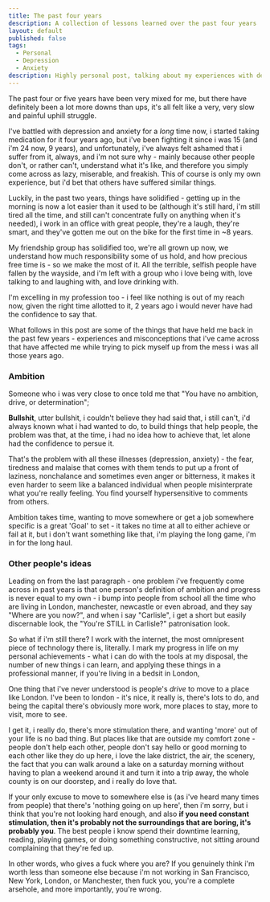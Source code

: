 ```yaml
---
title: The past four years
description: A collection of lessons learned over the past four years
layout: default
published: false
tags:
  - Personal
  - Depression
  - Anxiety
description: Highly personal post, talking about my experiences with depression & anxiety.
---
```


The past four or five years have been very mixed for me, but there have definitely been a lot more downs than ups, it's all felt like a very, very slow and painful uphill struggle.

I've battled with depression and anxiety for a *long* time now, i started taking medication for it four years ago, but i've been fighting it since i was 15 (and i'm 24 now, 9 years), and unfortunately, i've always felt ashamed that i suffer from it, always, and i'm not sure why - mainly because other people don't, or rather can't, understand what it's like, and therefore you simply come across as lazy, miserable, and freakish. This of course is only my own experience, but i'd bet that others have suffered similar things.

Luckily, in the past two years, things have solidified - getting up in the morning is now a lot easier than it used to be (although it's still hard, i'm still tired all the time, and still can't concentrate fully on anything when it's needed), i work in an office with great people, they're a laugh, they're smart, and they've gotten me out on the bike for the first time in ~8 years.

My friendship group has solidified too, we're all grown up now, we understand how much responsibility some of us hold, and how precious free time is - so we make the most of it. All the terrible, selfish people have fallen by the wayside, and i'm left with a group who i love being with, love talking to and laughing with, and love drinking with.

I'm excelling in my profession too - i feel like nothing is out of my reach now, given the right time allotted to it, 2 years ago i would never have had the confidence to say that.

What follows in this post are some of the things that have held me back in the past few years - experiences and misconceptions that i've came across that have affected me while trying to pick myself up from the mess i was all those years ago.

### Ambition

Someone who i was very close to once told me that "You have no ambition, drive, or determination";

**Bullshit**, utter bullshit, i couldn't believe they had said that, i still can't, i'd always known what i had wanted to do, to build things that help people, the problem was that, at the time, i had no idea how to achieve that, let alone had the confidence to persue it.

That's the problem with all these illnesses (depression, anxiety) - the fear, tiredness and malaise that comes with them tends to put up a front of laziness, nonchalance and sometimes even anger or bitterness, it makes it even harder to seem like a balanced individual when people misinterprate what you're really feeling. You find yourself hypersensitive to comments from others.

Ambition takes time, wanting to move somewhere or get a job somewhere specific is a great 'Goal' to set - it takes no time at all to either achieve or fail at it, but i don't want something like that, i'm playing the long game, i'm in for the long haul.

### Other people's ideas

Leading on from the last paragraph - one problem i've frequently come across in past years is that one person's definition of ambition and progress is never equal to my own - i bump into people from school all the time who are living in London, manchester, newcastle or even abroad, and they say "Where are you now?", and when i say "Carlisle", i get a short but easily discernable look, the "You're STILL in Carlisle?" patronisation look.

So what if i'm still there? I work with the internet, the most omnipresent piece of technology there is, literally. I mark my progress in life on my personal achievements - what i can do with the tools at my disposal, the number of new things i can learn, and applying these things in a professional manner, if you're living in a bedsit in London,

One thing that i've never understood is people's *drive* to move to a place like London. I've been to london - it's nice, it really is, there's lots to do, and being the capital there's obviously more work, more places to stay, more to visit, more to see. 

I get it, i really do, there's more stimulation there, and wanting 'more' out of your life is no bad thing. But places like that are outside my comfort zone - people don't help each other, people don't say hello or good morning to each other like they do up here, i love the lake district, the air, the scenery, the fact that you can walk around a lake on a saturday morning without having to plan a weekend around it and turn it into a trip away, the whole county is on our doorstep, and i really do love that.

If your only excuse to move to somewhere else is (as i've heard many times from people) that there's 'nothing going on up here', then i'm sorry, but i think that you're not looking hard enough, and also **if you need constant stimulation, then it's probably not the surroundings that are boring, it's probably you**. The best people i know spend their downtime learning, reading, playing games, or doing something constructive, not sitting around complaining that they're fed up.

In other words, who gives a fuck where you are? If you genuinely think i'm worth less than someone else because i'm not working in San Francisco, New York, London, or Manchester, then fuck you, you're a complete arsehole, and more importantly, you're wrong.
